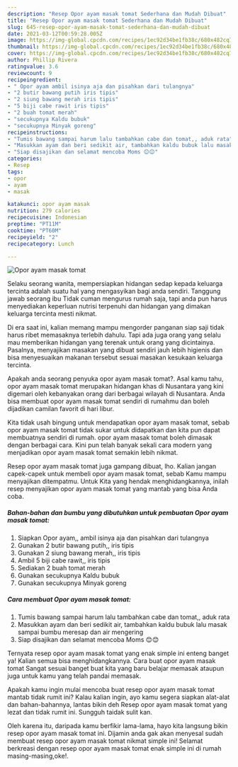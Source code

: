 ```yaml
---
description: "Resep Opor ayam masak tomat Sederhana dan Mudah Dibuat"
title: "Resep Opor ayam masak tomat Sederhana dan Mudah Dibuat"
slug: 645-resep-opor-ayam-masak-tomat-sederhana-dan-mudah-dibuat
date: 2021-03-12T00:59:28.005Z
image: https://img-global.cpcdn.com/recipes/1ec92d34be1fb38c/680x482cq70/opor-ayam-masak-tomat-foto-resep-utama.jpg
thumbnail: https://img-global.cpcdn.com/recipes/1ec92d34be1fb38c/680x482cq70/opor-ayam-masak-tomat-foto-resep-utama.jpg
cover: https://img-global.cpcdn.com/recipes/1ec92d34be1fb38c/680x482cq70/opor-ayam-masak-tomat-foto-resep-utama.jpg
author: Phillip Rivera
ratingvalue: 3.6
reviewcount: 9
recipeingredient:
- " Opor ayam ambil isinya aja dan pisahkan dari tulangnya"
- "2 butir bawang putih iris tipis"
- "2 siung bawang merah iris tipis"
- "5 biji cabe rawit iris tipis"
- "2 buah tomat merah"
- "secukupnya Kaldu bubuk"
- "secukupnya Minyak goreng"
recipeinstructions:
- "Tumis bawang sampai harum lalu tambahkan cabe dan tomat,, aduk rata"
- "Masukkan ayam dan beri sedikit air, tambahkan kaldu bubuk lalu masak sampai bumbu meresap dan air mengering"
- "Siap disajikan dan selamat mencoba Moms 😊😊"
categories:
- Resep
tags:
- opor
- ayam
- masak

katakunci: opor ayam masak 
nutrition: 279 calories
recipecuisine: Indonesian
preptime: "PT11M"
cooktime: "PT60M"
recipeyield: "2"
recipecategory: Lunch

---
```



![Opor ayam masak tomat](https://img-global.cpcdn.com/recipes/1ec92d34be1fb38c/680x482cq70/opor-ayam-masak-tomat-foto-resep-utama.jpg)

Selaku seorang wanita, mempersiapkan hidangan sedap kepada keluarga tercinta adalah suatu hal yang mengasyikan bagi anda sendiri. Tanggung jawab seorang ibu Tidak cuman mengurus rumah saja, tapi anda pun harus menyediakan keperluan nutrisi terpenuhi dan hidangan yang dimakan keluarga tercinta mesti nikmat.

Di era  saat ini, kalian memang mampu mengorder panganan siap saji tidak harus ribet memasaknya terlebih dahulu. Tapi ada juga orang yang selalu mau memberikan hidangan yang terenak untuk orang yang dicintainya. Pasalnya, menyajikan masakan yang dibuat sendiri jauh lebih higienis dan bisa menyesuaikan makanan tersebut sesuai masakan kesukaan keluarga tercinta. 



Apakah anda seorang penyuka opor ayam masak tomat?. Asal kamu tahu, opor ayam masak tomat merupakan hidangan khas di Nusantara yang kini digemari oleh kebanyakan orang dari berbagai wilayah di Nusantara. Anda bisa membuat opor ayam masak tomat sendiri di rumahmu dan boleh dijadikan camilan favorit di hari libur.

Kita tidak usah bingung untuk mendapatkan opor ayam masak tomat, sebab opor ayam masak tomat tidak sukar untuk didapatkan dan kita pun dapat membuatnya sendiri di rumah. opor ayam masak tomat boleh dimasak dengan berbagai cara. Kini pun telah banyak sekali cara modern yang menjadikan opor ayam masak tomat semakin lebih nikmat.

Resep opor ayam masak tomat juga gampang dibuat, lho. Kalian jangan capek-capek untuk membeli opor ayam masak tomat, sebab Kamu mampu menyajikan ditempatmu. Untuk Kita yang hendak menghidangkannya, inilah resep menyajikan opor ayam masak tomat yang mantab yang bisa Anda coba.

<!--inarticleads1-->

##### Bahan-bahan dan bumbu yang dibutuhkan untuk pembuatan Opor ayam masak tomat:

1. Siapkan  Opor ayam,, ambil isinya aja dan pisahkan dari tulangnya
1. Gunakan 2 butir bawang putih,, iris tipis
1. Gunakan 2 siung bawang merah,, iris tipis
1. Ambil 5 biji cabe rawit,, iris tipis
1. Sediakan 2 buah tomat merah
1. Gunakan secukupnya Kaldu bubuk
1. Gunakan secukupnya Minyak goreng




<!--inarticleads2-->

##### Cara membuat Opor ayam masak tomat:

1. Tumis bawang sampai harum lalu tambahkan cabe dan tomat,, aduk rata
1. Masukkan ayam dan beri sedikit air, tambahkan kaldu bubuk lalu masak sampai bumbu meresap dan air mengering
1. Siap disajikan dan selamat mencoba Moms 😊😊




Ternyata resep opor ayam masak tomat yang enak simple ini enteng banget ya! Kalian semua bisa menghidangkannya. Cara buat opor ayam masak tomat Sangat sesuai banget buat kita yang baru belajar memasak ataupun juga untuk kamu yang telah pandai memasak.

Apakah kamu ingin mulai mencoba buat resep opor ayam masak tomat mantab tidak rumit ini? Kalau kalian ingin, ayo kamu segera siapkan alat-alat dan bahan-bahannya, lantas bikin deh Resep opor ayam masak tomat yang lezat dan tidak rumit ini. Sungguh taidak sulit kan. 

Oleh karena itu, daripada kamu berfikir lama-lama, hayo kita langsung bikin resep opor ayam masak tomat ini. Dijamin anda gak akan menyesal sudah membuat resep opor ayam masak tomat nikmat simple ini! Selamat berkreasi dengan resep opor ayam masak tomat enak simple ini di rumah masing-masing,oke!.

